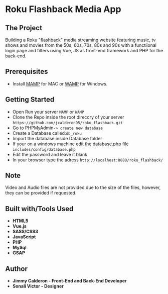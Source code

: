 # Roku Flashback Media App

## The Project
Building a Roku "flashback" media streaming website featuring music, tv shows and movies from the 50s, 60s, 70s, 80s and 90s with a functiional login page and filters using Vue, JS as front-end framework and PHP for the back-end.

## Prerequisites

* Install [MAMP](https://www.mamp.info/en/) for MAC or [WAMP](http://www.wampserver.com/en/) for Windows.


## Getting Started

* Open Run your server ```MAMP``` or ```WAMP```
* Clone the Repo inside the root direcory of your server ```https://github.com/jcalderon95/roku_flashback.git```
* Go to PHPMyAdmin```-> create new database```
* Create a Database called:```db_roku```
* Import the database inside Database folder
* If your on a windows machine edit the database.php file ```includes/config/database.php```
* Edit the password and leave it blank
* In your browser type the adress ```http://localhost:8888/roku_flashback/```

## Note
Video and Audio files are not provided due to the size of the files, however, they can be provided if requested.


## Built with/Tools Used
* **HTML5**
* **Vue.js**
* **SASS/CSS3**
* **JavaScript**
* **PHP**
* **MySql**
* **GSAP**


## Author

* **Jimmy Calderon - Front-End and Back-End Developer**
* **Sonali Victor - Designer**

